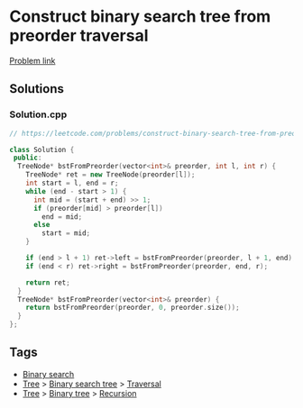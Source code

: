# Construct binary search tree from preorder traversal

[Problem link](https://leetcode.com/problems/construct-binary-search-tree-from-preorder-traversal)

## Solutions


### Solution.cpp
```cpp
// https://leetcode.com/problems/construct-binary-search-tree-from-preorder-traversal

class Solution {
 public:
  TreeNode* bstFromPreorder(vector<int>& preorder, int l, int r) {
    TreeNode* ret = new TreeNode(preorder[l]);
    int start = l, end = r;
    while (end - start > 1) {
      int mid = (start + end) >> 1;
      if (preorder[mid] > preorder[l])
        end = mid;
      else
        start = mid;
    }

    if (end > l + 1) ret->left = bstFromPreorder(preorder, l + 1, end);
    if (end < r) ret->right = bstFromPreorder(preorder, end, r);

    return ret;
  }
  TreeNode* bstFromPreorder(vector<int>& preorder) {
    return bstFromPreorder(preorder, 0, preorder.size());
  }
};
```
## Tags

* [Binary search](/Collections/binary-search.md#binary-search)
* [Tree](/Collections/tree.md#tree) > [Binary search tree](/Collections/tree.md#binary-search-tree) > [Traversal](/Collections/tree.md#traversal)
* [Tree](/Collections/tree.md#tree) > [Binary tree](/Collections/tree.md#binary-tree) > [Recursion](/Collections/tree.md#recursion)
